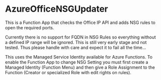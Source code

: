 # AzureOfficeNSGUpdater
This is a Function App that checks the Office IP API and adds NSG rules to open the required ports.

Currently there is no support for FQDN in NSG Rules so everything without a defined IP range will be ignored.
This is still very early stage and not tested. Thus please handle with care and expect it to fail all the time...


This uses the Managed Service Identity available for Azure Functions. To enable the Function App to change NSG Setting you must first create a Managed Identity (Function Menu) and then give a Role Assignment to the Function (Creator or specialized Role with edit rights on rules).
